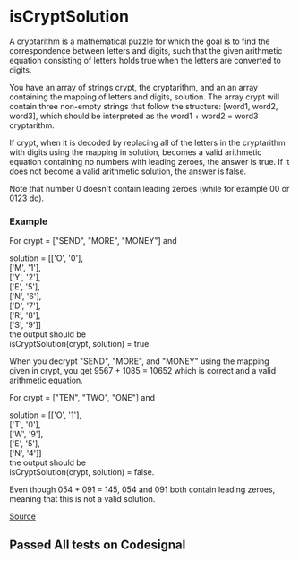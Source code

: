 # isCryptSolution

A cryptarithm is a mathematical puzzle for which the goal is to find the correspondence between letters and digits, such that the given arithmetic equation consisting of letters holds true when the letters are converted to digits.</br>

You have an array of strings crypt, the cryptarithm, and an an array containing the mapping of letters and digits, solution. The array crypt will contain three non-empty strings that follow the structure: [word1, word2, word3], which should be interpreted as the word1 + word2 = word3 cryptarithm.</br>

If crypt, when it is decoded by replacing all of the letters in the cryptarithm with digits using the mapping in solution, becomes a valid arithmetic equation containing no numbers with leading zeroes, the answer is true. If it does not become a valid arithmetic solution, the answer is false.</br>

Note that number 0 doesn't contain leading zeroes (while for example 00 or 0123 do).</br>

### Example

For crypt = ["SEND", "MORE", "MONEY"] and</br>

solution = [['O', '0'],</br>
            ['M', '1'],</br>
            ['Y', '2'],</br>
            ['E', '5'],</br>
            ['N', '6'],</br>
            ['D', '7'],</br>
            ['R', '8'],</br>
            ['S', '9']]</br>
the output should be</br>
isCryptSolution(crypt, solution) = true.</br>

When you decrypt "SEND", "MORE", and "MONEY" using the mapping given in crypt, you get 9567 + 1085 = 10652 which is correct and a valid arithmetic equation.</br>

For crypt = ["TEN", "TWO", "ONE"] and</br>

solution = [['O', '1'],</br>
            ['T', '0'],</br>
            ['W', '9'],</br>
            ['E', '5'],</br>
            ['N', '4']]</br>
the output should be</br>
isCryptSolution(crypt, solution) = false.</br>

Even though 054 + 091 = 145, 054 and 091 both contain leading zeroes, meaning that this is not a valid solution.</br>

[Source](https://app.codesignal.com/interview-practice/task/yM4uWYeQTHzYewW9H)

## Passed All tests on Codesignal